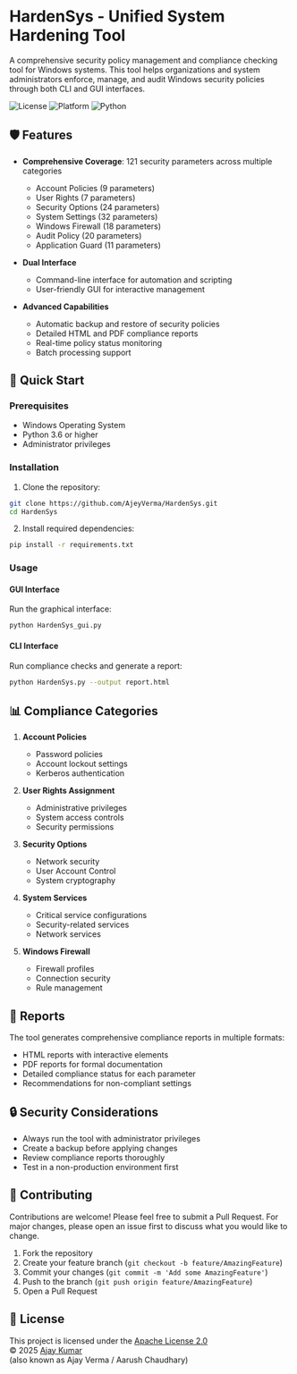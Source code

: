 # HardenSys - Unified System Hardening Tool

A comprehensive security policy management and compliance checking tool for Windows systems. This tool helps organizations and system administrators enforce, manage, and audit Windows security policies through both CLI and GUI interfaces.

![License](https://img.shields.io/badge/license-MIT-blue.svg)
![Platform](https://img.shields.io/badge/platform-Windows-lightgrey.svg)
![Python](https://img.shields.io/badge/python-3.6%2B-brightgreen.svg)

## 🛡️ Features

- **Comprehensive Coverage**: 121 security parameters across multiple categories
  - Account Policies (9 parameters)
  - User Rights (7 parameters)
  - Security Options (24 parameters)
  - System Settings (32 parameters)
  - Windows Firewall (18 parameters)
  - Audit Policy (20 parameters)
  - Application Guard (11 parameters)

- **Dual Interface**
  - Command-line interface for automation and scripting
  - User-friendly GUI for interactive management

- **Advanced Capabilities**
  - Automatic backup and restore of security policies
  - Detailed HTML and PDF compliance reports
  - Real-time policy status monitoring
  - Batch processing support

## 🚀 Quick Start

### Prerequisites
- Windows Operating System
- Python 3.6 or higher
- Administrator privileges

### Installation

1. Clone the repository:
```bash
git clone https://github.com/AjeyVerma/HardenSys.git
cd HardenSys
```

2. Install required dependencies:
```bash
pip install -r requirements.txt
```

### Usage

#### GUI Interface
Run the graphical interface:
```bash
python HardenSys_gui.py
```

#### CLI Interface
Run compliance checks and generate a report:
```bash
python HardenSys.py --output report.html
```

## 📊 Compliance Categories

1. **Account Policies**
   - Password policies
   - Account lockout settings
   - Kerberos authentication

2. **User Rights Assignment**
   - Administrative privileges
   - System access controls
   - Security permissions

3. **Security Options**
   - Network security
   - User Account Control
   - System cryptography

4. **System Services**
   - Critical service configurations
   - Security-related services
   - Network services

5. **Windows Firewall**
   - Firewall profiles
   - Connection security
   - Rule management

## 📝 Reports

The tool generates comprehensive compliance reports in multiple formats:
- HTML reports with interactive elements
- PDF reports for formal documentation
- Detailed compliance status for each parameter
- Recommendations for non-compliant settings

## 🔒 Security Considerations

- Always run the tool with administrator privileges
- Create a backup before applying changes
- Review compliance reports thoroughly
- Test in a non-production environment first

## 🤝 Contributing

Contributions are welcome! Please feel free to submit a Pull Request. For major changes, please open an issue first to discuss what you would like to change.

1. Fork the repository
2. Create your feature branch (`git checkout -b feature/AmazingFeature`)
3. Commit your changes (`git commit -m 'Add some AmazingFeature'`)
4. Push to the branch (`git push origin feature/AmazingFeature`)
5. Open a Pull Request

## 📄 License

This project is licensed under the [Apache License 2.0](https://www.apache.org/licenses/LICENSE-2.0)  
© 2025 [Ajay Kumar](https://github.com/ajeyverma)  
(also known as Ajay Verma / Aarush Chaudhary)

<!-- ## 👨‍💻 Author

Developed and maintained by **Ajay Kumar**  
*(also known as **Ajay Verma** / **Aarush Chaudhary** in different communities)*  

- GitHub: [@ajeyverma](https://github.com/ajeyverma)  
- LinkedIn: [Ajay Verma](https://www.linkedin.com/in/ajeyverma/)  
- Instagram: [@ajayverma](https://instagram.com/ajayverma097)  -->
